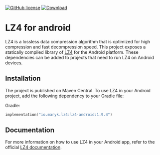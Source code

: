 [![GitHub license](https://img.shields.io/badge/license-Apache%20License%202.0-blue.svg?style=flat)](https://www.apache.org/licenses/LICENSE-2.0)
[![Download](https://img.shields.io/maven-central/v/io.maryk.lz4/lz4-android)](https://search.maven.org/artifact/io.maryk.lz4/lz4-android)

# LZ4 for android

LZ4 is a lossless data compression algorithm that is optimized for high compression
and fast decompression speed. This project exposes a statically compiled library of [LZ4](https://lz4.github.io/lz4/) for 
the Android platform. These dependencies can be added to projects that need to run LZ4 on Android devices.

## Installation

The project is published on Maven Central. To use LZ4 in your Android project, add the following dependency to your Gradle file:

Gradle:
```kts
implementation("io.maryk.lz4:lz4-android:1.9.4")
```

## Documentation
For more information on how to use LZ4 in your Android app, refer to the official [LZ4 documentation](https://lz4.github.io/lz4/).
